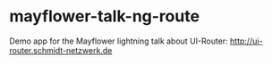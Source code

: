 mayflower-talk-ng-route
=======================

Demo app for the Mayflower lightning talk about UI-Router: http://ui-router.schmidt-netzwerk.de
